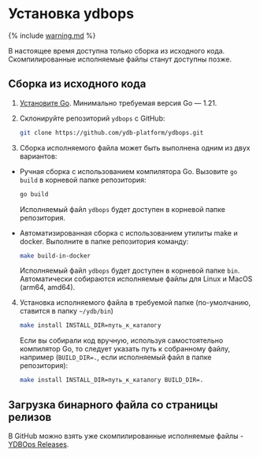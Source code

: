 # Установка ydbops

{% include [warning.md](_includes/warning.md) %}

В настоящее время доступна только сборка из исходного кода. Скомпилированные исполняемые файлы станут доступны позже.

## Сборка из исходного кода

1. [Установите Go](https://go.dev/doc/install). Минимально требуемая версия Go — 1.21.

2. Склонируйте репозиторий `ydbops` с GitHub:

    ```bash
    git clone https://github.com/ydb-platform/ydbops.git
    ```

3. Сборка исполняемого файла может быть выполнена одним из двух вариантов:

- Ручная сборка с использованием компилятора Go. Вызовите `go build` в корневой папке репозитория:

    ```bash
    go build
    ```

    Исполняемый файл `ydbops` будет доступен в корневой папке репозитория.

- Автоматизированная сборка с использованием утилиты make и docker. Выполните в папке репозитория команду:

  ```bash
  make build-in-docker
  ```

  Исполняемый файл `ydbops` будет доступен в корневой папке `bin`. Автоматически собираются исполняемые файлы для Linux и MacOS (arm64, amd64).


4. Установка исполняемого файла в требуемой папке (по-умолчанию, ставится в папку `~/ydb/bin`)

   ```bash
   make install INSTALL_DIR=путь_к_каталогу
   ```

   Если вы собирали код вручную, используя самостоятельно компилятор Go, то следует указать путь к собранному файлу, например (`BUILD_DIR=.`, если исполняемый файл в папке репозитория):

   ```bash
   make install INSTALL_DIR=путь_к_каталогу BUILD_DIR=.
   ```

## Загрузка бинарного файла со страницы релизов

В GitHub можно взять уже скомпилированные исполняемые файлы - [YDBOps Releases](https://github.com/ydb-platform/ydbops/releases).

